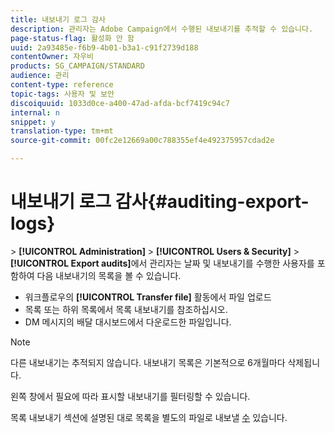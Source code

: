 ```yaml
---
title: 내보내기 로그 감사
description: 관리자는 Adobe Campaign에서 수행된 내보내기를 추적할 수 있습니다.
page-status-flag: 활성화 안 함
uuid: 2a93485e-f6b9-4b01-b3a1-c91f2739d188
contentOwner: 자우비
products: SG_CAMPAIGN/STANDARD
audience: 관리
content-type: reference
topic-tags: 사용자 및 보안
discoiquuid: 1033d0ce-a400-47ad-afda-bcf7419c94c7
internal: n
snippet: y
translation-type: tm+mt
source-git-commit: 00fc2e12669a00c788355ef4e492375957cdad2e

---
```



# 내보내기 로그 감사{#auditing-export-logs}

&gt; **[!UICONTROL Administration]** &gt; **[!UICONTROL Users & Security]** &gt; **[!UICONTROL Export audits]**&#x200B;에서 관리자는 날짜 및 내보내기를 수행한 사용자를 포함하여 다음 내보내기의 목록을 볼 수 있습니다.

* 워크플로우의 **[!UICONTROL Transfer file]** 활동에서 파일 업로드
* 목록 또는 하위 목록에서 목록 내보내기를 참조하십시오.
* DM 메시지의 배달 대시보드에서 다운로드한 파일입니다.

>[!NOTE]
>
>다른 내보내기는 추적되지 않습니다. 내보내기 목록은 기본적으로 6개월마다 삭제됩니다.

왼쪽 창에서 필요에 따라 표시할 내보내기를 필터링할 수 있습니다.

목록 내보내기 섹션에 설명된 대로 목록을 별도의 파일로 내보낼 [수](../../automating/using/exporting-lists.md) 있습니다.
